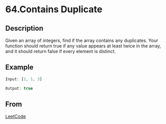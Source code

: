 # 64.Contains Duplicate

## Description

Given an array of integers, find if the array contains any duplicates. Your function should return true if any value appears at least twice in the array, and it should return false if every element is distinct.

## Example

```javascript
Input: [1, 1, 3]

Output: true
```

## From

[LeetCode](https://leetcode.com/problems/contains-duplicate)
